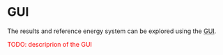 # GUI

The results and reference energy system can be explored using the [GUI](https://sedos.apps.rl-institut.de/).


<span style="color:red">TODO: descriprion of the GUI </span>